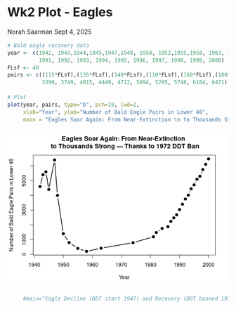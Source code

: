 Wk2 Plot - Eagles
================
Norah Saarman
Sept 4, 2025

``` r
# Bald eagle recovery data
year <- c(1942, 1943,1944,1945,1947,1948, 1950, 1952,1955,1958, 1963, 1974, 1981, 1982, 1984, 1986, 1987, 1988, 1989, 1990,
          1991, 1992, 1993, 1994, 1995, 1996, 1997, 1998, 1999, 2000)
FLsf <- 40
pairs <- c((115*FLsf),(135*FLsf),(140*FLsf),(110*FLsf),(160*FLsf),(100*FLsf), (35*FLsf),(20*FLsf),(10*FLsf),(5*FLsf),417, 791, 1188, 1480, 1757, 1875, 2238, 2475, 2680, 3035,
           3399, 3749, 4015, 4449, 4712, 5094, 5295, 5748, 6104, 6471)

# Plot
plot(year, pairs, type="b", pch=19, lwd=2,
     xlab="Year", ylab="Number of Bald Eagle Pairs in Lower 48",
     main = "Eagles Soar Again: From Near-Extinction \n to Thousands Strong — Thanks to 1972 DDT Ban")
```

![](Wk2_plot_eagles_files/figure-gfm/recovery-1.png)<!-- -->

``` r
     #main="Eagle Decline (DDT start 1947) and Recovery (DDT banned 1972)")
```
